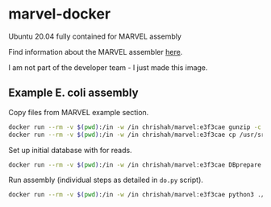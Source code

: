 # marvel-docker
Ubuntu 20.04 fully contained for MARVEL assembly

Find information about the MARVEL assembler [here](https://github.com/schloi/MARVEL).

I am not part of the developer team - I just made this image.

## Example E. coli assembly

Copy files from MARVEL example section.
```bash
docker run --rm -v $(pwd):/in -w /in chrishah/marvel:e3f3cae gunzip -c /usr/src/MARVEL/examples/e.coli_nanopore/01_Ecoli_K12_R9_1D_Rapid_basecalled.pass.20x.fasta.gz > E_coli.20x.fasta
docker run --rm -v $(pwd):/in -w /in chrishah/marvel:e3f3cae cp /usr/src/MARVEL/examples/e.coli_nanopore/do.py .
```

Set up initial database with for reads.
```bash
docker run --rm -v $(pwd):/in -w /in chrishah/marvel:e3f3cae DBprepare.py ECOL E_coli.20x.fasta
```

Run assembly (individual steps as detailed in `do.py` script).
```bash
docker run --rm -v $(pwd):/in -w /in chrishah/marvel:e3f3cae python3 ./do.py
```


